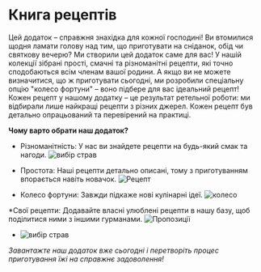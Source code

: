 # Книга рецептів
Цей додаток – справжня знахідка для кожної господині!
Ви втомилися щодня ламати голову над тим, що приготувати на сніданок, обід чи святкову вечерю? Ми створили цей додаток саме для вас!
У нашій колекції зібрані прості, смачні та різноманітні рецепти, які точно сподобаються всім членам вашої родини. А якщо ви не можете визначитися, що ж приготувати сьогодні, ми розробили спеціальну опцію "колесо фортуни" – воно підбере для вас ідеальний рецепт!
Кожен рецепт у нашому додатку – це результат ретельної роботи: ми відбирали лише найкращі рецепти з різних джерел. Кожен рецепт був детально опрацьований та перевірений на практиці.

**Чому варто обрати наш додаток?**
 * Різноманітність: У нас ви знайдете рецепти на будь-який смак та нагоди.
  ![вибір страв](https://github.com/user-attachments/assets/449e6b84-2398-46d0-a853-cb18ebaa14d8)

 * Простота: Наші рецепти детально описані, тому з приготуванням впорається навіть новачок.
   ![Рецепт](https://github.com/user-attachments/assets/004500b8-c731-42ce-bf39-6fda841f94fc)

 * Колесо фортуни: Завжди підкаже нові кулінарні ідеї.
  ![колесо](https://github.com/user-attachments/assets/be1f1e33-c0ac-44b4-b7fc-5884912013a6)

*Свої рецепти: Додавайте власні улюблені рецепти в нашу базу, щоб поділитися ними з іншими гурманами.
 ![Пропозиції](https://github.com/user-attachments/assets/1a15f2ac-4b2d-43c2-aaa2-f1fb2f92d724)


 * ![вибір страв](https://github.com/user-attachments/assets/172dc5ce-ff3c-4a3d-ba7f-1bafcdc2d094)



*Завантажте наш додаток вже сьогодні і перетворіть процес приготування їжі на справжнє задоволення!*
